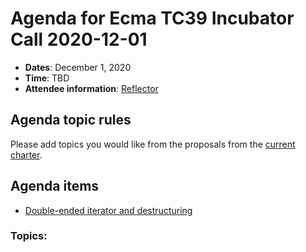 # Agenda for Ecma TC39 Incubator Call 2020-12-01

- **Dates**: December 1, 2020
- **Time**: TBD
- **Attendee information**: [Reflector](https://github.com/tc39/Reflector/issues/336)

## Agenda topic rules

Please add topics you would like from the proposals from the [current charter](https://github.com/tc39/incubator-agendas/issues/13).

## Agenda items

- [Double-ended iterator and destructuring](https://github.com/hax/proposal-deiter)

### Topics:

